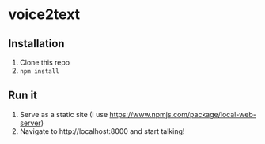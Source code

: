 # voice2text

## Installation
1. Clone this repo
2. `npm install`

## Run it
1. Serve as a static site (I use https://www.npmjs.com/package/local-web-server)
2. Navigate to http://localhost:8000 and start talking!
